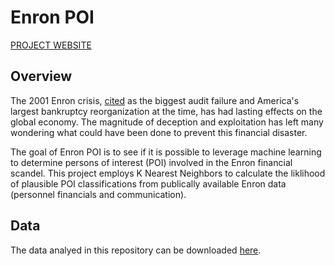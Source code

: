 # Enron POI

[PROJECT WEBSITE](https://siokcronin.github.io/enron_poi/index.html)

## Overview

The 2001 Enron crisis, [cited](https://en.wikipedia.org/wiki/Enron_scandal) as the biggest audit failure and America's largest bankruptcy reorganization at the time, has had lasting effects on the global economy. The magnitude of deception and exploitation has left many wondering what could have been done to prevent this financial disaster. 

The goal of Enron POI is to see if it is possible to leverage machine learning to determine persons of interest (POI) involved in the Enron financial scandel. This project employs K Nearest Neighbors to calculate the liklihood of plausible POI classifications from publically available Enron  data (personnel financials and communication).

## Data

The data analyed in this repository can be downloaded [here](https://www.cs.cmu.edu/~./enron/). 
